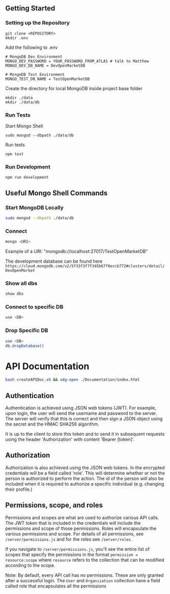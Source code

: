 ## Getting Started

### Setting up the Repository

```
git clone <REPOSITORY>
mkdir .env
```

Add the following to .env

```
# MongoDB Dev Environment
MONGO_DEV_PASSWORD = YOUR_PASSWORD_FROM_ATLAS # talk to Matthew
MONGO_DEV_DB_NAME = DevOpenMarketDB

# MongoDB Test Environment
MONGO_TEST_DB_NAME = TestOpenMarketDB
```

Create the directory for local MongoDB inside project base folder

```
mkdir ./data
mkdir ./data/db
```

### Run Tests

Start Mongo Shell

```
sudo mongod --dbpath ./data/db
```

Run tests

```
npm test
```

### Run Development

```
npm run development
```

## Useful Mongo Shell Commands

### Start MongoDB Locally

```bash
sudo mongod --dbpath ./data/db
```

### Connect

```bash
mongo <URI>
```

Example of a URI: "mongodb://localhost:27017/TestOpenMarketDB"

The development database can be found here `https://cloud.mongodb.com/v2/5f33f3f7f345b67f0eccb772#clusters/detail/DevOpenMarket`

### Show all dbs

```bash
show dbs
```

### Connect to specific DB

```bash
use <DB>
```

### Drop Specific DB

```bash
use <DB>
db.dropDatabase()
```

# API Documentation

```bash
bash createAPIDoc.sh && xdg-open ./Documentation/index.html
```

## Authentication

Authentication is achieved using JSON web tokens (JWT). For example, upon login, the user will send the username and password to the server. The server will verify that this is correct and then sign a JSON object using the secret and the HMAC SHA256 algorithm.

It is up to the client to store this token and to send it in subsequent requests using the header 'Authorization' with content 'Bearer [token]'.

## Authorization

Authorization is also achieved using the JSON web tokens. In the encrypted credentials will be a field called 'role'. This will determine whether or not the person is authorized to perform the action. The id of the person will also be included when it is required to authorize a specific individual (e.g. changing their profile.)

## Permissions, scope, and roles

Permissions and scopes are what are used to authorize various API calls. The JWT token that is included in the credentials will include the permissions and scope of those permissions. Roles will encapsulate the various permissions and scope. For details of all permissions, see `/server/permissions.js` and for the roles see `/server/roles`.

If you navigate to `/server/permissions.js`, you'll see the entire list of scopes that specify the permissions in the format `permission = resource:scope` where `resource` refers to the collection that can be modified according to the scope.

Note: By default, every API call has no permissions. These are only granted after a successful login. The `User` and `Organization` collection have a field called role that encapsulates all the permissions